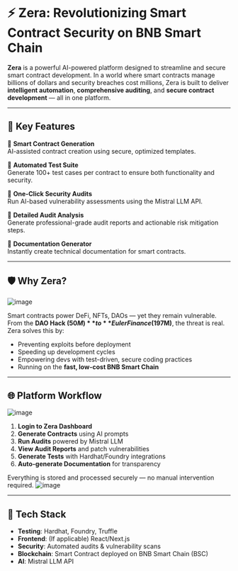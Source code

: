 # ⚡ Zera: Revolutionizing Smart Contract Security on BNB Smart Chain

**Zera** is a powerful AI-powered platform designed to streamline and secure smart contract development. In a world where smart contracts manage billions of dollars and security breaches cost millions, Zera is built to deliver **intelligent automation**, **comprehensive auditing**, and **secure contract development** — all in one platform.

---

## 🚀 Key Features

🔹 **Smart Contract Generation**  
AI-assisted contract creation using secure, optimized templates.

🔹 **Automated Test Suite**  
Generate 100+ test cases per contract to ensure both functionality and security.

🔹 **One-Click Security Audits**  
Run AI-based vulnerability assessments using the Mistral LLM API.

🔹 **Detailed Audit Analysis**  
Generate professional-grade audit reports and actionable risk mitigation steps.

🔹 **Documentation Generator**  
Instantly create technical documentation for smart contracts.

---

## 🛡 Why Zera?
![image](https://github.com/user-attachments/assets/4beb1d40-b14d-4ee6-bcf4-e8e0181efb4f)

Smart contracts power DeFi, NFTs, DAOs — yet they remain vulnerable. From the **DAO Hack ($50M)** to **Euler Finance ($197M)**, the threat is real. Zera solves this by:

- Preventing exploits before deployment  
- Speeding up development cycles  
- Empowering devs with test-driven, secure coding practices  
- Running on the **fast, low-cost BNB Smart Chain**

---

## 🌐 Platform Workflow
![image](https://github.com/user-attachments/assets/2a1abd28-e248-42cc-9539-123ba50f27c3)

1. **Login to Zera Dashboard**
2. **Generate Contracts** using AI prompts
3. **Run Audits** powered by Mistral LLM
4. **View Audit Reports** and patch vulnerabilities
5. **Generate Tests** with Hardhat/Foundry integrations
6. **Auto-generate Documentation** for transparency

Everything is stored and processed securely — no manual intervention required.
![image](https://github.com/user-attachments/assets/a12f86ed-ec53-43f5-ba29-64486a3439f0)

---

## 🧰 Tech Stack



- **Testing**: Hardhat, Foundry, Truffle
- **Frontend**: (If applicable) React/Next.js
- **Security**: Automated audits & vulnerability scans
- **Blockchain**: Smart Contract deployed on BNB Smart Chain (BSC)
- **AI**: Mistral LLM API


